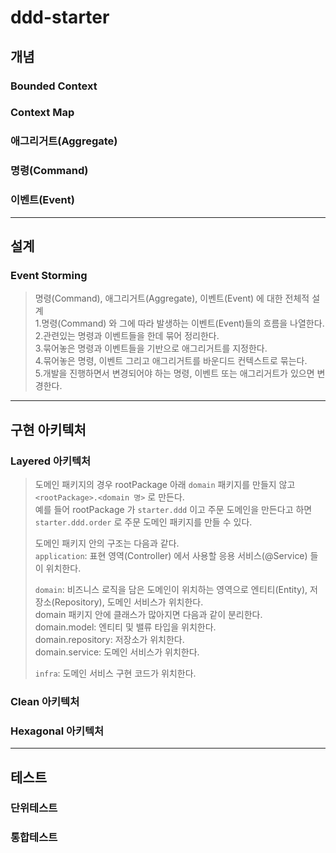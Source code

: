 # ddd-starter

## 개념
### Bounded Context
>

### Context Map
>

### 애그리거트(Aggregate)
>

### 명령(Command)
>

### 이벤트(Event)
> 

---

## 설계
### Event Storming
> 명령(Command), 애그리거트(Aggregate), 이벤트(Event) 에 대한 전체적 설계  
> 1.명령(Command) 와 그에 따라 발생하는 이벤트(Event)들의 흐름을 나열한다.  
> 2.관련있는 명령과 이벤트들을 한데 묶어 정리한다.   
> 3.묶어놓은 명령과 이벤트들을 기반으로 애그리거트를 지정한다.  
> 4.묶어놓은 명령, 이벤트 그리고 애그리거트를 바운디드 컨텍스트로 묶는다.  
> 5.개발을 진행하면서 변경되어야 하는 명령, 이벤트 또는 애그리거트가 있으면 변경한다.  


---

## 구현 아키텍처
### Layered 아키텍처
> 
> 
> 도메인 패키지의 경우 rootPackage 아래 `domain` 패키지를 만들지 않고 `<rootPackage>.<domain 명>` 로 만든다.    
> 예를 들어 rootPackage 가 `starter.ddd` 이고 주문 도메인을 만든다고 하면 `starter.ddd.order` 로 주문 도메인 패키지를
> 만들 수 있다.
>
> 도메인 패키지 안의 구조는 다음과 같다.  
> `application`: 표현 영역(Controller) 에서 사용할 응용 서비스(@Service) 들이 위치한다.
>
> `domain`: 비즈니스 로직을 담은 도메인이 위치하는 영역으로 엔티티(Entity), 저장소(Repository), 도메인 서비스가 위치한다.  
> domain 패키지 안에 클래스가 많아지면 다음과 같이 분리한다.  
> domain.model: 엔티티 및 밸류 타입을 위치한다.  
> domain.repository: 저장소가 위치한다.  
> domain.service: 도메인 서비스가 위치한다.
>
> `infra`: 도메인 서비스 구현 코드가 위치한다.
 

### Clean 아키텍처
> 

### Hexagonal 아키텍처
> 

---

## 테스트
### 단위테스트
> 

### 통합테스트
> 
